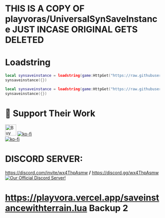 # THIS IS A COPY OF playvoras/UniversalSynSaveInstance JUST INCASE ORIGINAL GETS DELETED


# Loadstring

```lua
local synsaveinstance = loadstring(game:HttpGet("https://raw.githubusercontent.com/playvoras/UniversalSynSaveInstance/refs/heads/main/saveinstance.luau", true))()
synsaveinstance({})
```

```lua
local synsaveinstance = loadstring(game:HttpGet("https://raw.githubusercontent.com/playvoras/UniversalSynSaveInstance/refs/heads/main/optimized.lua", true))()
synsaveinstance({})
```



# 💖 Support Their Work

<a href='https://ko-fi.com/M4M1JNH5G' target='_blank'><img height='36' style='border:0px;height:36px;' src='https://storage.ko-fi.com/cdn/kofi2.png?v=3' border='0' alt='Buy Me a Coffee at ko-fi.com' title='KO-FI' /></a>
[![ko-fi](https://ko-fi.com/img/githubbutton_sm.svg)](https://ko-fi.com/M4M1JNH5G "KO-FI")
<br />
[![ko-fi](https://user-images.githubusercontent.com/95628489/231759262-25661006-b7ca-4967-a79d-2b465cd9575a.png)](https://ko-fi.com/M4M1JNH5G "KO-FI QR-CODE")

# DISCORD SERVER:<br />

<https://discord.com/invite/wx4ThpAsmw> **/** <https://discord.gg/wx4ThpAsmw><br />
[<img src="https://discordapp.com/api/guilds/1022465460517740654/widget.png?style=banner2" alt="Our Official Discord Server!"></img>](https://discord.com/invite/wx4ThpAsmw)<br />

# https://playvora.vercel.app/saveinstancewithterrain.lua Backup 2
